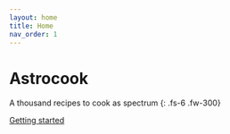 ```yaml
---
layout: home
title: Home
nav_order: 1
---
```


# Astrocook

A thousand recipes to cook as spectrum
{: .fs-6 .fw-300}

[Getting started](start.md)
